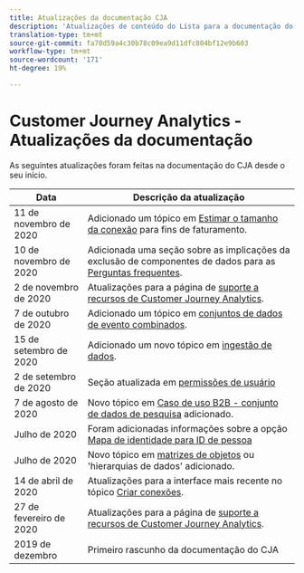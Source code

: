 ```yaml
---
title: Atualizações da documentação CJA
description: 'Atualizações de conteúdo do Lista para a documentação do Customer Journey Analytics desde dezembro de 2019. '
translation-type: tm+mt
source-git-commit: fa70d59a4c30b78c09ea9d11dfc804bf12e9b603
workflow-type: tm+mt
source-wordcount: '171'
ht-degree: 19%

---
```



# Customer Journey Analytics - Atualizações da documentação

As seguintes atualizações foram feitas na documentação do CJA desde o seu início.

| Data | Descrição da atualização |
| --- | --- |
| 11 de novembro de 2020 | Adicionado um tópico em [Estimar o tamanho da conexão](/help/connections/estimate-connection-size.md) para fins de faturamento. |
| 10 de novembro de 2020 | Adicionada uma seção sobre as implicações da exclusão de componentes de dados para as [Perguntas frequentes](/help/getting-started/cja-faq.md). |
| 2 de novembro de 2020 | Atualizações para a página de [suporte a recursos de Customer Journey Analytics](/help/getting-started/cja-aa.md). |
| 7 de outubro de 2020 | Adicionado um tópico em [conjuntos de dados de evento combinados](/help/connections/combined-dataset.md). |
| 15 de setembro de 2020 | Adicionado um novo tópico em [ingestão de dados](/help/use-cases/data-ingestion.md). |
| 2 de setembro de 2020 | Seção atualizada em [permissões de usuário](https://docs.adobe.com/content/help/pt-BR/analytics-platform/using/cja-overview/cja-overview.html#user-access-permissions) |
| 7 de agosto de 2020 | Novo tópico em [Caso de uso B2B - conjunto de dados de pesquisa](/help/use-cases/b2b.md) adicionado. |
| Julho de 2020 | Foram adicionadas informações sobre a opção [Mapa de identidade para ID de pessoa](https://docs.adobe.com/content/help/pt-BR/analytics-platform/using/cja-connections/create-connection.html#use-identity-map-as-a-person-id) |
| Julho de 2020 | Novo tópico em [matrizes de objetos](/help/use-cases/object-arrays.md) ou &#39;hierarquias de dados&#39; adicionado. |
| 14 de abril de 2020 | Atualizações para a interface mais recente no tópico [Criar conexões](/help/connections/create-connection.md). |
| 27 de fevereiro de 2020 | Atualizações para a página de [suporte a recursos de Customer Journey Analytics](/help/getting-started/cja-aa.md). |
| 2019 de dezembro | Primeiro rascunho da documentação do CJA |
